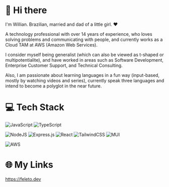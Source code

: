 # 👋 Hi there

I'm Willian. Brazilian, married and dad of a little girl. ❤️

A technology professional with over 14 years of experience, who loves solving problems and communicating with people, and currently works as a Cloud TAM at AWS (Amazon Web Services).

I consider myself being generalist (which can also be viewed as t-shaped or multipotentialite), and have worked in areas such as Software Development, Enterprise Customer Support, and Technical Consulting.

Also, I am passionate about learning languages in a fun way (input-based, mostly by watching videos and series), currently speak three languages and intend to become a polyglot in the near future.

# 💻 Tech Stack
![JavaScript](https://img.shields.io/badge/javascript-%23323330.svg?style=for-the-badge&logo=javascript&logoColor=%23F7DF1E) ![TypeScript](https://img.shields.io/badge/typescript-%23007ACC.svg?style=for-the-badge&logo=typescript&logoColor=white)

![NodeJS](https://img.shields.io/badge/node.js-6DA55F?style=for-the-badge&logo=node.js&logoColor=white) ![Express.js](https://img.shields.io/badge/express.js-%23404d59.svg?style=for-the-badge&logo=express&logoColor=%2361DAFB) ![React](https://img.shields.io/badge/react-%2320232a.svg?style=for-the-badge&logo=react&logoColor=%2361DAFB) ![TailwindCSS](https://img.shields.io/badge/tailwindcss-%2338B2AC.svg?style=for-the-badge&logo=tailwind-css&logoColor=white) ![MUI](https://img.shields.io/badge/MUI-%230081CB.svg?style=for-the-badge&logo=mui&logoColor=white) 

![AWS](https://img.shields.io/badge/AWS-%23FF9900.svg?style=for-the-badge&logo=amazon-aws&logoColor=white)

# 🌐 My Links
https://feleto.dev
